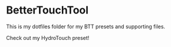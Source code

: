 BetterTouchTool
===============

This is my dotfiles folder for my BTT presets and supporting files.

Check out my HydroTouch preset!
